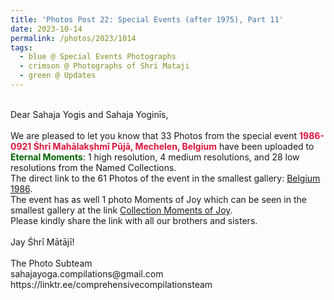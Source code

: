 ```yaml
---
title: 'Photos Post 22: Special Events (after 1975), Part 11'
date: 2023-10-14
permalink: /photos/2023/1014
tags:
  - blue @ Special Events Photographs
  - crimson @ Photographs of Shri Mataji
  - green @ Updates
---
```


<p>
<br>
Dear Sahaja Yogis and Sahaja Yoginīs,<br>
<br>
We are pleased to let you know that 33 Photos from the special event <font color="Crimson"><b>1986-0921 Śhrī Mahālakṣhmī Pūjā, Mechelen, Belgium</b></font> have been uploaded to <font color="DarkGreen"><b>Eternal Moments</b></font>: 1 high resolution,  4 medium resolutions, and 28 low resolutions from the Named Collections.<br>
The direct link to the 61 Photos of the event in the smallest gallery: <a href="https://eternalmoments.smugmug.com/Countries/Belgium/1986"> Belgium 1986</a>.<br> 
The event has as well 1 photo Moments of Joy which can be seen in the smallest gallery at the link <a href="https://eternalmoments.smugmug.com/Collections/Herbert-Reininger-Collection/Moments-of-Joy"> Collection Moments of Joy</a>.<br> 
Please kindly share the link with all our brothers and sisters.<br>

<br>
Jay Śhrī Mātājī!<br>
<br>
The Photo Subteam<br>
sahajayoga.compilations@gmail.com<br>
https://linktr.ee/comprehensivecompilationsteam
</p>